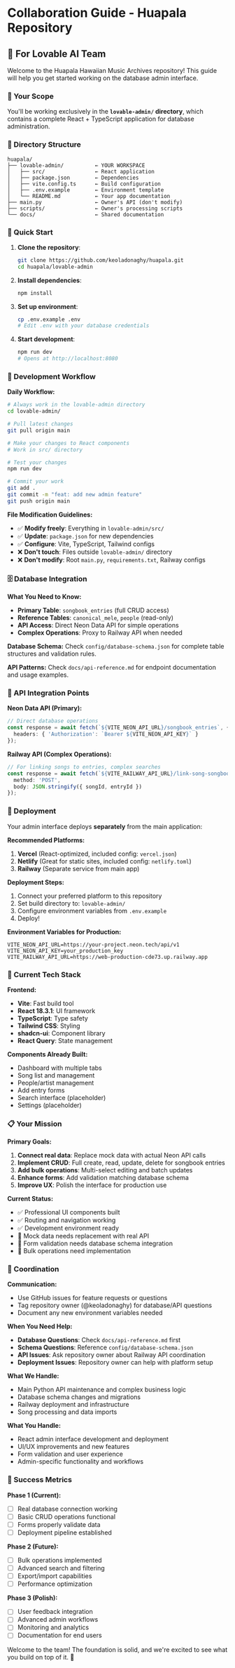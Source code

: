 # Collaboration Guide - Huapala Repository

## 🤝 For Lovable AI Team

Welcome to the Huapala Hawaiian Music Archives repository! This guide will help you get started working on the database admin interface.

### 🎯 Your Scope
You'll be working exclusively in the **`lovable-admin/` directory**, which contains a complete React + TypeScript application for database administration.

### 📁 Directory Structure
```
huapala/
├── lovable-admin/          ← YOUR WORKSPACE
│   ├── src/                ← React application
│   ├── package.json        ← Dependencies
│   ├── vite.config.ts      ← Build configuration
│   ├── .env.example        ← Environment template
│   └── README.md           ← Your app documentation
├── main.py                 ← Owner's API (don't modify)
├── scripts/                ← Owner's processing scripts
└── docs/                   ← Shared documentation
```

### 🚀 Quick Start

1. **Clone the repository**:
   ```bash
   git clone https://github.com/keoladonaghy/huapala.git
   cd huapala/lovable-admin
   ```

2. **Install dependencies**:
   ```bash
   npm install
   ```

3. **Set up environment**:
   ```bash
   cp .env.example .env
   # Edit .env with your database credentials
   ```

4. **Start development**:
   ```bash
   npm run dev
   # Opens at http://localhost:8080
   ```

### 🔧 Development Workflow

**Daily Workflow:**
```bash
# Always work in the lovable-admin directory
cd lovable-admin/

# Pull latest changes
git pull origin main

# Make your changes to React components
# Work in src/ directory

# Test your changes
npm run dev

# Commit your work
git add .
git commit -m "feat: add new admin feature"
git push origin main
```

**File Modification Guidelines:**
- ✅ **Modify freely**: Everything in `lovable-admin/src/`
- ✅ **Update**: `package.json` for new dependencies
- ✅ **Configure**: Vite, TypeScript, Tailwind configs
- ❌ **Don't touch**: Files outside `lovable-admin/` directory
- ❌ **Don't modify**: Root `main.py`, `requirements.txt`, Railway configs

### 🗄️ Database Integration

**What You Need to Know:**
- **Primary Table**: `songbook_entries` (full CRUD access)
- **Reference Tables**: `canonical_mele`, `people` (read-only)
- **API Access**: Direct Neon Data API for simple operations
- **Complex Operations**: Proxy to Railway API when needed

**Database Schema:**
Check `config/database-schema.json` for complete table structures and validation rules.

**API Patterns:**
Check `docs/api-reference.md` for endpoint documentation and usage examples.

### 🔗 API Integration Points

**Neon Data API (Primary):**
```typescript
// Direct database operations
const response = await fetch(`${VITE_NEON_API_URL}/songbook_entries`, {
  headers: { 'Authorization': `Bearer ${VITE_NEON_API_KEY}` }
});
```

**Railway API (Complex Operations):**
```typescript
// For linking songs to entries, complex searches
const response = await fetch(`${VITE_RAILWAY_API_URL}/link-song-songbook`, {
  method: 'POST',
  body: JSON.stringify({ songId, entryId })
});
```

### 🚀 Deployment

Your admin interface deploys **separately** from the main application:

**Recommended Platforms:**
1. **Vercel** (React-optimized, included config: `vercel.json`)
2. **Netlify** (Great for static sites, included config: `netlify.toml`)
3. **Railway** (Separate service from main app)

**Deployment Steps:**
1. Connect your preferred platform to this repository
2. Set build directory to: `lovable-admin/`
3. Configure environment variables from `.env.example`
4. Deploy!

**Environment Variables for Production:**
```
VITE_NEON_API_URL=https://your-project.neon.tech/api/v1
VITE_NEON_API_KEY=your_production_key
VITE_RAILWAY_API_URL=https://web-production-cde73.up.railway.app
```

### 🎨 Current Tech Stack

**Frontend:**
- **Vite**: Fast build tool
- **React 18.3.1**: UI framework
- **TypeScript**: Type safety
- **Tailwind CSS**: Styling
- **shadcn-ui**: Component library
- **React Query**: State management

**Components Already Built:**
- Dashboard with multiple tabs
- Song list and management
- People/artist management
- Add entry forms
- Search interface (placeholder)
- Settings (placeholder)

### 📋 Your Mission

**Primary Goals:**
1. **Connect real data**: Replace mock data with actual Neon API calls
2. **Implement CRUD**: Full create, read, update, delete for songbook entries
3. **Add bulk operations**: Multi-select editing and batch updates
4. **Enhance forms**: Add validation matching database schema
5. **Improve UX**: Polish the interface for production use

**Current Status:**
- ✅ Professional UI components built
- ✅ Routing and navigation working
- ✅ Development environment ready
- 🚧 Mock data needs replacement with real API
- 🚧 Form validation needs database schema integration
- 📝 Bulk operations need implementation

### 🤝 Coordination

**Communication:**
- Use GitHub issues for feature requests or questions
- Tag repository owner (@keoladonaghy) for database/API questions
- Document any new environment variables needed

**When You Need Help:**
- **Database Questions**: Check `docs/api-reference.md` first
- **Schema Questions**: Reference `config/database-schema.json`
- **API Issues**: Ask repository owner about Railway API coordination
- **Deployment Issues**: Repository owner can help with platform setup

**What We Handle:**
- Main Python API maintenance and complex business logic
- Database schema changes and migrations
- Railway deployment and infrastructure
- Song processing and data imports

**What You Handle:**
- React admin interface development and deployment
- UI/UX improvements and new features
- Form validation and user experience
- Admin-specific functionality and workflows

### 🎯 Success Metrics

**Phase 1 (Current):**
- [ ] Real database connection working
- [ ] Basic CRUD operations functional
- [ ] Forms properly validate data
- [ ] Deployment pipeline established

**Phase 2 (Future):**
- [ ] Bulk operations implemented
- [ ] Advanced search and filtering
- [ ] Export/import capabilities
- [ ] Performance optimization

**Phase 3 (Polish):**
- [ ] User feedback integration
- [ ] Advanced admin workflows
- [ ] Monitoring and analytics
- [ ] Documentation for end users

Welcome to the team! The foundation is solid, and we're excited to see what you build on top of it. 🌺
